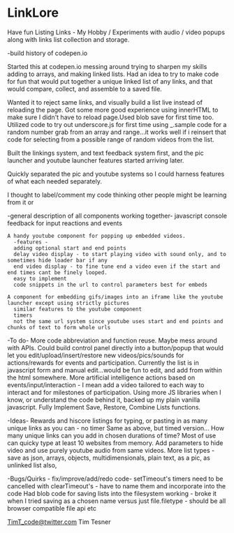 # LinkLore
Have fun Listing Links - My Hobby / Experiments
with audio / video popups along with links list collection and storage.

-build history of codepen.io

Started this at codepen.io messing around trying to sharpen my skills adding to arrays, and making linked lists.
Had an idea to try to make code for fun that would put together a unique linked list of any links, and that would compare, collect, and assemble to a saved file.

Wanted it to reject same links, and visually build a list live instead of reloading the page. Got some more good experience using innerHTML to make sure I didn't have to reload page.Used blob save for first time too. Utilized code to try out underscore.js for first time using _.sample code for a random number grab from an array and range...it works well if i reinsert that code for selecting from a possible range of random videos from the list.

Built the linkings system, and text feedback system first, and the pic launcher and youtube launcher features started arriving later.

Quickly separated the pic and youtube systems so I could harness features of what each needed separately.

I thought to label/comment my code thinking other people might be learning from it or

-general description of all components working together-
  javascript console feedback for input reactions and events

    A handy youtube component for popping up embedded videos.
      -features -
      adding optional start and end points
      delay video display - to start playing video with sound only, and to sometimes hide loader bar if any
      end video display - to fine tune end a video even if the start and end times cant be finely looped.
      easy to implement
      code snippets in the url to control parameters best for embeds

    A component for embedding gifs/images into an iframe like the youtube launcher except using strictly pictures
      similar features to the youtube component
      timers
      not the same url system since youtube uses start and end points and chunks of text to form whole urls
  
  -To do-
    More code abbreviation and function reuse.
    Maybe mess around with APIs.
    Could build control panel directly into a button/popup that would let you edit/upload/insert/restore new videos/pics/sounds for actions/rewards for events and participation.
    Currently the list is in javascript form and manual edit...would be fun to edit, and add from within the html somewhere.
    More artificial intelligence actions based on events/input/interaction - I mean add a video tailored to each way to interact and for milestones of participation.
    Using more JS libraries when I know, or understand the code behind it, backed up my plain vanilla javascript.
    Fully Implement Save, Restore, Combine Lists functions.
    
  -Ideas-
    Rewards and hiscore listings for typing, or pasting in as many unique links as you can - no timer
    Same as above, but timed version...
        How many unique links can you add in chosen durations of time? Most of use can quicky type at least 10 websites from memory.
    Add parameters to hide video and use purely youtube audio from same videos.
    More list types - save as json, arrays, objects, multidimensionals, plain text, as a pic, as unlinked list also, 
        
  -Bugs/Quirks - fix/improve/add/redo code-
    setTimeout's timers need to be cancelled with clearTimeout's - have to name them and incorporate into the code
    Had blob code for saving lists into the filesystem working - broke it when I tried saving as a chosen name versus just file.filetype - should be all browser compatible file api etc

TimT_code@twitter.com
Tim Tesner

